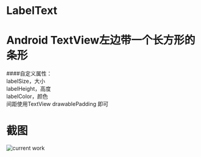 # LabelText
Android TextView左边带一个长方形的条形
===
####自定义属性：<br>
  labelSize，大小<br>
  labelHeight，高度<br>
  labelColor，颜色<br>
  间距使用TextView drawablePadding 即可<br>

截图
===
![current work](./screenshots/view.png)
